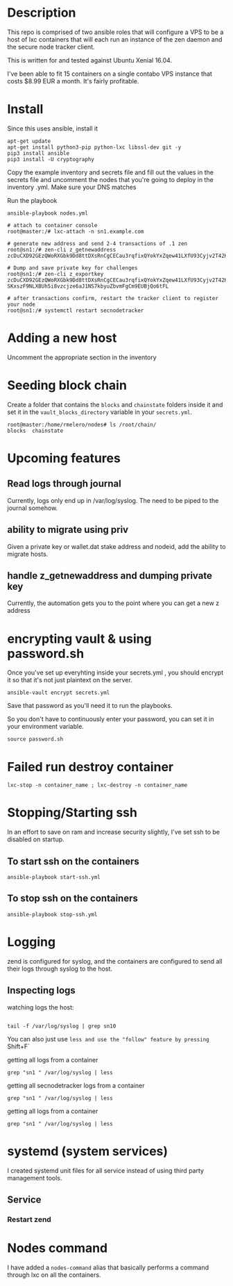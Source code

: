# Description

This repo is comprised of two ansible roles that will configure a VPS to be a host of lxc containers that will each run an instance of the zen daemon and the secure node tracker client.

This is written for and tested against Ubuntu Xenial 16.04.

I've been able to fit 15 containers on a single contabo VPS instance that costs $8.99 EUR a month. It's fairly profitable.


# Install

Since this uses ansible, install it

```
apt-get update
apt-get install python3-pip python-lxc libssl-dev git -y
pip3 install ansible
pip3 install -U cryptography
```

Copy the example inventory and secrets file and fill out the values in the secrets file and uncomment the nodes that you're going to deploy in the inventory .yml. Make sure your DNS matches

Run the playbook

```
ansible-playbook nodes.yml
```


```
# attach to container console
root@master:/# lxc-attach -n sn1.example.com

# generate new address and send 2-4 transactions of .1 zen
root@sn1:/# zen-cli z_getnewaddress
zcDuCXD92GEzQWoRXGbk9Dd8ttDXsRnCgCECau3rqfixQYokYxZqew41LXfU93Cyjv2T42KULD3ufvCGUrpiUNPWNfSouKh

# Dump and save private key for challenges
root@sn1:/# zen-cli z_exportkey zcDuCXD92GEzQWoRXGbk9Dd8ttDXsRnCgCECau3rqfixQYokYxZqew41LXfU93Cyjv2T42KULD3ufvCGUrpiUNPWNfSouKh
SKxszF9NLXBUh5i8vzcjze6aJ1NS7kbyuZbvmFgCm9EUBjQo6tFL

# after transactions confirm, restart the tracker client to register your node
root@sn1:/# systemctl restart secnodetracker
```

# Adding a new host

Uncomment the appropriate section in the inventory



# Seeding block chain

Create a folder that contains the `blocks` and `chainstate` folders inside it and set it in the `vault_blocks_directory` variable in your `secrets.yml`.

```
root@master:/home/rmelero/nodes# ls /root/chain/
blocks  chainstate
```

# Upcoming features

## Read logs through journal

Currently, logs only end up in /var/log/syslog. The need to be piped to the journal somehow.

## ability to migrate using priv

Given a private key or wallet.dat stake address and nodeid, add the ability to migrate hosts.

## handle z_getnewaddress and dumping private key

Currently, the automation gets you to the point where you can get a new z address

# encrypting vault & using password.sh

Once you've set up everyhting inside your secrets.yml , you should encrypt it so that it's not just plaintext on the server.

```
ansible-vault encrypt secrets.yml
```

Save that password as you'll need it to run the playbooks.

So you don't have to continuously enter your password, you can set it in your environment variable.

```
source password.sh
```

# Failed run destroy container

```
lxc-stop -n container_name ; lxc-destroy -n container_name
```

# Stopping/Starting ssh

In an effort to save on ram and increase security slightly, I've set ssh to be disabled on startup.

## To start ssh on the containers

```
ansible-playbook start-ssh.yml
```

## To stop ssh on the containers

```
ansible-playbook stop-ssh.yml
```

# Logging

zend is configured for syslog, and the containers are configured to send all their logs through syslog to the host.

## Inspecting logs 

watching logs the host:

```

tail -f /var/log/syslog | grep sn10
```

You can also just use `less and use the "follow" feature by pressing `Shift+F`


getting all logs from a container 

```
grep "sn1 " /var/log/syslog | less
```
getting all secnodetracker
logs from a container 

```
grep "sn1 " /var/log/syslog | less
```
getting all logs from a container 

```
grep "sn1 " /var/log/syslog | less
```

# systemd (system services)

I created systemd unit files for all service instead of using third party management tools.

## Service

### Restart zend



# Nodes command

I have added a `nodes-command` alias that basically performs a command through lxc on all the containers.


